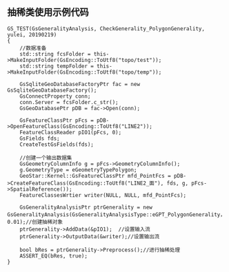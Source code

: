 ## 抽稀类使用示例代码 ##

	GS_TEST(GsGeneralityAnalysis, CheckGenerality_PolygonGenerality, yulei, 20190219) 
    {
		//数据准备
    	std::string fcsFolder = this->MakeInputFolder(GsEncoding::ToUtf8("topo/test"));
    	std::string tempFolder = this->MakeInputFolder(GsEncoding::ToUtf8("topo/temp"));
    
    	GsSqliteGeoDatabaseFactoryPtr fac = new GsSqliteGeoDatabaseFactory();
    	GsConnectProperty conn;
    	conn.Server = fcsFolder.c_str();
    	GsGeoDatabasePtr pDB = fac->Open(conn);
    
    	GsFeatureClassPtr pFcs = pDB->OpenFeatureClass(GsEncoding::ToUtf8("LINE2"));
    	FeatureClassReader pIO1(pFcs, 0);
		GsFields fds;
    	CreateTestGsFields(fds);

		//创建一个输出数据集
    	GsGeometryColumnInfo g = pFcs->GeometryColumnInfo();
    	g.GeometryType = eGeometryTypePolygon;
    	GeoStar::Kernel::GsFeatureClassPtr mfd_PointFcs = pDB->CreateFeatureClass(GsEncoding::ToUtf8("LINE2_面"), fds, g, pFcs->SpatialReference());    
    	FeatureClassesWrtier writer(NULL, NULL, mfd_PointFcs);
    	
    	GsGeneralityAnalysisPtr ptrGenerality = new GsGeneralityAnalysis(GsGeneralityAnalysisType::eGPT_PolygonGenerality， 0.01);//创建抽稀对象
    	ptrGenerality->AddData(&pIO1);	//设置输入流    	
    	ptrGenerality->OutputData(&writer);//设置输出流
    
    	bool bRes = ptrGenerality->Preprocess();//进行抽稀处理
    	ASSERT_EQ(bRes, true);
    }
